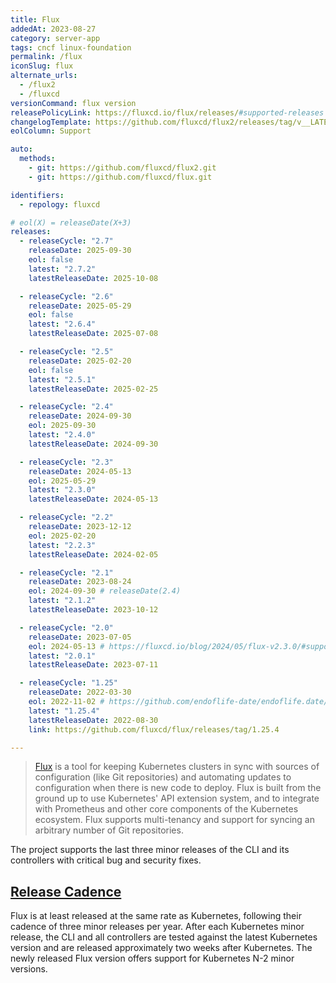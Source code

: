 ```yaml
---
title: Flux
addedAt: 2023-08-27
category: server-app
tags: cncf linux-foundation
permalink: /flux
iconSlug: flux
alternate_urls:
  - /flux2
  - /fluxcd
versionCommand: flux version
releasePolicyLink: https://fluxcd.io/flux/releases/#supported-releases
changelogTemplate: https://github.com/fluxcd/flux2/releases/tag/v__LATEST__
eolColumn: Support

auto:
  methods:
    - git: https://github.com/fluxcd/flux2.git
    - git: https://github.com/fluxcd/flux.git

identifiers:
  - repology: fluxcd

# eol(X) = releaseDate(X+3)
releases:
  - releaseCycle: "2.7"
    releaseDate: 2025-09-30
    eol: false
    latest: "2.7.2"
    latestReleaseDate: 2025-10-08

  - releaseCycle: "2.6"
    releaseDate: 2025-05-29
    eol: false
    latest: "2.6.4"
    latestReleaseDate: 2025-07-08

  - releaseCycle: "2.5"
    releaseDate: 2025-02-20
    eol: false
    latest: "2.5.1"
    latestReleaseDate: 2025-02-25

  - releaseCycle: "2.4"
    releaseDate: 2024-09-30
    eol: 2025-09-30
    latest: "2.4.0"
    latestReleaseDate: 2024-09-30

  - releaseCycle: "2.3"
    releaseDate: 2024-05-13
    eol: 2025-05-29
    latest: "2.3.0"
    latestReleaseDate: 2024-05-13

  - releaseCycle: "2.2"
    releaseDate: 2023-12-12
    eol: 2025-02-20
    latest: "2.2.3"
    latestReleaseDate: 2024-02-05

  - releaseCycle: "2.1"
    releaseDate: 2023-08-24
    eol: 2024-09-30 # releaseDate(2.4)
    latest: "2.1.2"
    latestReleaseDate: 2023-10-12

  - releaseCycle: "2.0"
    releaseDate: 2023-07-05
    eol: 2024-05-13 # https://fluxcd.io/blog/2024/05/flux-v2.3.0/#supported-versions
    latest: "2.0.1"
    latestReleaseDate: 2023-07-11

  - releaseCycle: "1.25"
    releaseDate: 2022-03-30
    eol: 2022-11-02 # https://github.com/endoflife-date/endoflife.date/pull/3420#discussion_r1306636700
    latest: "1.25.4"
    latestReleaseDate: 2022-08-30
    link: https://github.com/fluxcd/flux/releases/tag/1.25.4

---
```


> [Flux](https://fluxcd.io) is a tool for keeping Kubernetes clusters in sync with sources of
> configuration (like Git repositories) and automating updates to configuration when there is new
> code to deploy. Flux is built from the ground up to use Kubernetes' API extension system, and to
> integrate with Prometheus and other core components of the Kubernetes ecosystem. Flux supports
> multi-tenancy and support for syncing an arbitrary number of Git repositories.

The project supports the last three minor releases of the CLI and its controllers with critical bug
and security fixes.

## [Release Cadence](https://fluxcd.io/flux/releases/#release-cadence)

Flux is at least released at the same rate as Kubernetes, following their cadence of three minor
releases per year. After each Kubernetes minor release, the CLI and all controllers are tested
against the latest Kubernetes version and are released approximately two weeks after Kubernetes.
The newly released Flux version offers support for Kubernetes N-2 minor versions.
